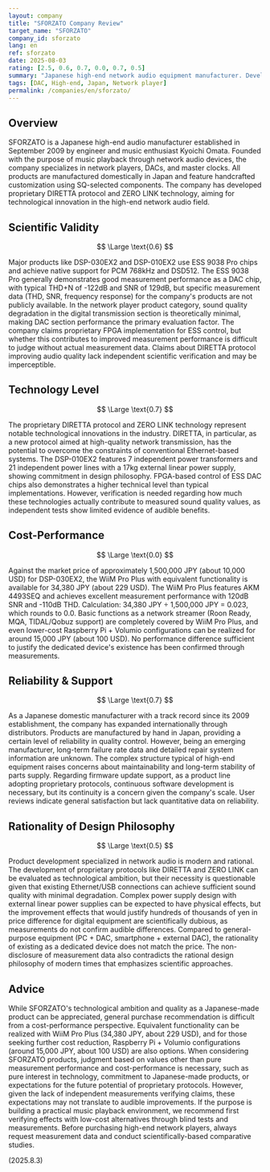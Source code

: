 ```yaml
---
layout: company
title: "SFORZATO Company Review"
target_name: "SFORZATO"
company_id: sforzato
lang: en
ref: sforzato
date: 2025-08-03
rating: [2.5, 0.6, 0.7, 0.0, 0.7, 0.5]
summary: "Japanese high-end network audio equipment manufacturer. Develops proprietary DIRETTA and ZERO LINK technologies but has severe cost-performance issues and lacks measurement data"
tags: [DAC, High-end, Japan, Network player]
permalink: /companies/en/sforzato/
---
```

## Overview

SFORZATO is a Japanese high-end audio manufacturer established in September 2009 by engineer and music enthusiast Kyoichi Omata. Founded with the purpose of music playback through network audio devices, the company specializes in network players, DACs, and master clocks. All products are manufactured domestically in Japan and feature handcrafted customization using SQ-selected components. The company has developed proprietary DIRETTA protocol and ZERO LINK technology, aiming for technological innovation in the high-end network audio field.

## Scientific Validity

$$ \Large \text{0.6} $$

Major products like DSP-030EX2 and DSP-010EX2 use ESS 9038 Pro chips and achieve native support for PCM 768kHz and DSD512. The ESS 9038 Pro generally demonstrates good measurement performance as a DAC chip, with typical THD+N of -122dB and SNR of 129dB, but specific measurement data (THD, SNR, frequency response) for the company's products are not publicly available. In the network player product category, sound quality degradation in the digital transmission section is theoretically minimal, making DAC section performance the primary evaluation factor. The company claims proprietary FPGA implementation for ESS control, but whether this contributes to improved measurement performance is difficult to judge without actual measurement data. Claims about DIRETTA protocol improving audio quality lack independent scientific verification and may be imperceptible.

## Technology Level

$$ \Large \text{0.7} $$

The proprietary DIRETTA protocol and ZERO LINK technology represent notable technological innovations in the industry. DIRETTA, in particular, as a new protocol aimed at high-quality network transmission, has the potential to overcome the constraints of conventional Ethernet-based systems. The DSP-010EX2 features 7 independent power transformers and 21 independent power lines with a 17kg external linear power supply, showing commitment in design philosophy. FPGA-based control of ESS DAC chips also demonstrates a higher technical level than typical implementations. However, verification is needed regarding how much these technologies actually contribute to measured sound quality values, as independent tests show limited evidence of audible benefits.

## Cost-Performance

$$ \Large \text{0.0} $$

Against the market price of approximately 1,500,000 JPY (about 10,000 USD) for DSP-030EX2, the WiiM Pro Plus with equivalent functionality is available for 34,380 JPY (about 229 USD). The WiiM Pro Plus features AKM 4493SEQ and achieves excellent measurement performance with 120dB SNR and -110dB THD. Calculation: 34,380 JPY ÷ 1,500,000 JPY = 0.023, which rounds to 0.0. Basic functions as a network streamer (Roon Ready, MQA, TIDAL/Qobuz support) are completely covered by WiiM Pro Plus, and even lower-cost Raspberry Pi + Volumio configurations can be realized for around 15,000 JPY (about 100 USD). No performance difference sufficient to justify the dedicated device's existence has been confirmed through measurements.

## Reliability & Support

$$ \Large \text{0.7} $$

As a Japanese domestic manufacturer with a track record since its 2009 establishment, the company has expanded internationally through distributors. Products are manufactured by hand in Japan, providing a certain level of reliability in quality control. However, being an emerging manufacturer, long-term failure rate data and detailed repair system information are unknown. The complex structure typical of high-end equipment raises concerns about maintainability and long-term stability of parts supply. Regarding firmware update support, as a product line adopting proprietary protocols, continuous software development is necessary, but its continuity is a concern given the company's scale. User reviews indicate general satisfaction but lack quantitative data on reliability.

## Rationality of Design Philosophy

$$ \Large \text{0.5} $$

Product development specialized in network audio is modern and rational. The development of proprietary protocols like DIRETTA and ZERO LINK can be evaluated as technological ambition, but their necessity is questionable given that existing Ethernet/USB connections can achieve sufficient sound quality with minimal degradation. Complex power supply design with external linear power supplies can be expected to have physical effects, but the improvement effects that would justify hundreds of thousands of yen in price difference for digital equipment are scientifically dubious, as measurements do not confirm audible differences. Compared to general-purpose equipment (PC + DAC, smartphone + external DAC), the rationality of existing as a dedicated device does not match the price. The non-disclosure of measurement data also contradicts the rational design philosophy of modern times that emphasizes scientific approaches.

## Advice

While SFORZATO's technological ambition and quality as a Japanese-made product can be appreciated, general purchase recommendation is difficult from a cost-performance perspective. Equivalent functionality can be realized with WiiM Pro Plus (34,380 JPY, about 229 USD), and for those seeking further cost reduction, Raspberry Pi + Volumio configurations (around 15,000 JPY, about 100 USD) are also options. When considering SFORZATO products, judgment based on values other than pure measurement performance and cost-performance is necessary, such as pure interest in technology, commitment to Japanese-made products, or expectations for the future potential of proprietary protocols. However, given the lack of independent measurements verifying claims, these expectations may not translate to audible improvements. If the purpose is building a practical music playback environment, we recommend first verifying effects with low-cost alternatives through blind tests and measurements. Before purchasing high-end network players, always request measurement data and conduct scientifically-based comparative studies.

(2025.8.3)
